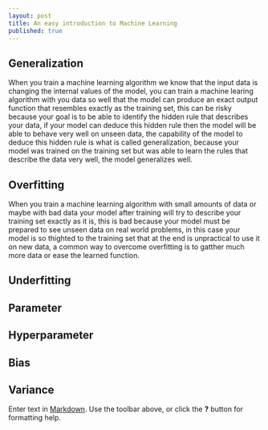 ```yaml
---
layout: post
title: An easy introduction to Machine Learning
published: true
---
```


## Generalization
When you train a machine learning algorithm we know that the input data is changing the internal values of the model, you can train a machine learing algorithm with you data so well that the model can produce an exact output function that resembles exactly as the training set, this can be risky because your goal is to be able to identify the hidden rule that describes your data, if your model can deduce this hidden rule then the model will be able to behave very well on unseen data, the capability of the model to deduce this hidden rule is what is called generalization, because your model was trained on the training set but was able to learn the rules that describe the data very well, the model generalizes well.

## Overfitting
When you train a machine learning algorithm with small amounts of data or maybe with bad data your model after training will try to describe your training set exactly as it is, this is bad because your model must be prepared to see unseen data on real world problems, in this case your model is so thighted to the training set that at the end is unpractical to use it on new data, a common way to overcome overfitting is to gatther much more data or ease the learned function. 

## Underfitting

## Parameter

## Hyperparameter

## Bias

## Variance





Enter text in [Markdown](http://daringfireball.net/projects/markdown/). Use the toolbar above, or click the **?** button for formatting help.
